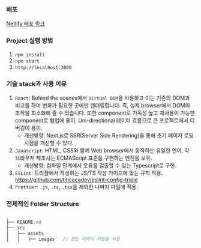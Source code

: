 ### 배포

<a href='https://cozy-gaufre-0b8f08.netlify.app/' target='_blank'>Netlify 배포 링크</a>

### Project 실행 방법

1. `npm install`
2. `npm start`
3. `http://localhost:3000`

### 기술 stack과 사용 이유

1. `React`: Behind the scenes에서 `Virtual DOM`을 사용하고 이는 기존의 DOM과 비교를 하여 변화가 필요한 곳에만 렌더링합니다. 즉, 실제 browser에서 DOM의 조작을 최소화해 줄 수 있습니다. 또한 component로 가독성 높고 재사용이 가능한 component로 협업에 용이. Uni-directional 데이터 흐름으로 큰 프로젝트에서 디버깅이 용이.
   - 개선방향: Next.js로 SSR(Server Side Rendering)을 통해 초기 페이지 로딩 시점을 개선할 수 있다.
2. `Javascript`: HTML, CSS와 함께 Web browser에서 동작하는 유일한 언어. 각 브라우저 제조사는 ECMAScript 표준을 구현하는 엔진을 보유.
   - 개선방향: 컴파일 단계에서 오류를 검출할 수 있는 Typescript로 구현.
3. `ESLint`: 트리플에서 작성하는 JS/TS 작성 가이드에 맞는 규칙 적용.
   https://github.com/titicacadev/eslint-config-triple
4. `Prettier`: `.js`, `.ts`, `.tsx`을 제외한 나머지 파일에 적용.

### 전체적인 Folder Structure

```js
.
├── README.md
├── src
│   ├── assets
│   │   ├── images   // 모든 이미지 파일을 저장

```
